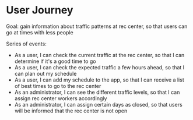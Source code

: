 # User Journey

Goal: gain information about traffic patterns at rec center, so that users can go at times with less people

Series of events:
- As a user, I can check the current traffic at the rec center, so that I can determine if it's a good time to go
- As a user, I can check the expected traffic a few hours ahead, so that I can plan out my schedule
- As a user, I can add my schedule to the app, so that I can receive a list of best times to go to the rec center
- As an administrator, I can see the different traffic levels, so that I can assign rec center workers accordingly
- As an administrator, I can assign certain days as closed, so that users will be informed that the rec center is not open
